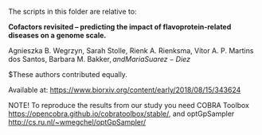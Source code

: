 The scripts in this folder are relative to:

<b>Cofactors revisited – predicting the impact of flavoprotein-related diseases on a genome scale.</b>

Agnieszka B. Wegrzyn, Sarah Stolle, Rienk A. Rienksma, Vítor A. P. Martins dos Santos, Barbara M. Bakker$, and Maria Suarez-Diez$

$These authors contributed equally. 

Available at: https://www.biorxiv.org/content/early/2018/08/15/343624

NOTE! To reproduce the results from our study you need COBRA Toolbox https://opencobra.github.io/cobratoolbox/stable/, and optGpSampler http://cs.ru.nl/~wmegchel/optGpSampler/
